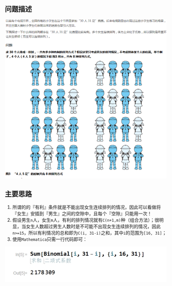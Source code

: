 ## 问题描述

![question](p1.png)

## 主要思路

1. 所谓的的『有利』条件就是不能出现女生连续排列的情况，因此可以看做将『女生』安插到『男生』之间的空隙中，且每个『空隙』只能用一次！
2. 假设男生`n`人，女生`m`人，有利的排列情况就有`C(n+1,m)`种（组合方法）；很明显，当女生人数超过男生人数时是不可能不出现女生连续排列的情况，因此`n>=15`，所以有利情况的总和即为`C(i, 31-i)`之和，其中`i`的范围为`[16, 31]`；
3. 使用`Mathematica`只需一行代码即可：

![answer](p2.jpg)

